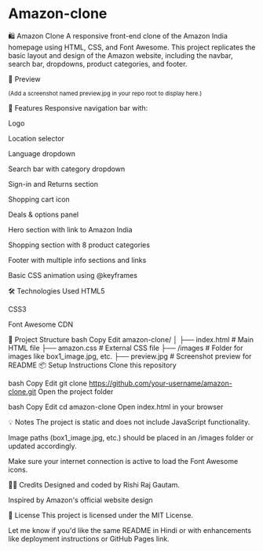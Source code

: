 # Amazon-clone
🛍️ Amazon Clone
A responsive front-end clone of the Amazon India homepage using HTML, CSS, and Font Awesome. This project replicates the basic layout and design of the Amazon website, including the navbar, search bar, dropdowns, product categories, and footer.

📸 Preview

<sup>(Add a screenshot named preview.jpg in your repo root to display here.)</sup>

🚀 Features
Responsive navigation bar with:

Logo

Location selector

Language dropdown

Search bar with category dropdown

Sign-in and Returns section

Shopping cart icon

Deals & options panel

Hero section with link to Amazon India

Shopping section with 8 product categories

Footer with multiple info sections and links

Basic CSS animation using @keyframes

🛠️ Technologies Used
HTML5

CSS3

Font Awesome CDN

📂 Project Structure
bash
Copy
Edit
amazon-clone/
│
├── index.html           # Main HTML file
├── amazon.css           # External CSS file
├── /images              # Folder for images like box1_image.jpg, etc.
├── preview.jpg          # Screenshot preview for README 
📦 Setup Instructions
Clone this repository

bash
Copy
Edit
git clone https://github.com/your-username/amazon-clone.git
Open the project folder

bash
Copy
Edit
cd amazon-clone
Open index.html in your browser

💡 Notes
The project is static and does not include JavaScript functionality.

Image paths (box1_image.jpg, etc.) should be placed in an /images folder or updated accordingly.

Make sure your internet connection is active to load the Font Awesome icons.

👨‍🏫 Credits
Designed and coded by Rishi Raj Gautam.

Inspired by Amazon's official website design

📝 License
This project is licensed under the MIT License.

Let me know if you'd like the same README in Hindi or with enhancements like deployment instructions or GitHub Pages link.
